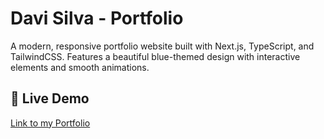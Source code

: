 # Davi Silva - Portfolio

A modern, responsive portfolio website built with Next.js, TypeScript, and TailwindCSS. Features a beautiful blue-themed design with interactive elements and smooth animations.

## 🚀 Live Demo

<a href="https://web-portfolio-rho-lake.vercel.app/" target="_blank" rel="noopener noreferrer">Link to my Portfolio</a>
